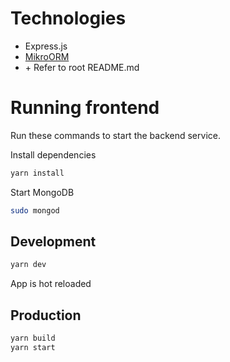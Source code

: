 # Technologies

- Express.js
- [MikroORM](https://mikro-orm.io/)
- \+ Refer to root README.md

# Running frontend

Run these commands to start the backend service.

Install dependencies

```bash
yarn install
```

Start MongoDB

```bash
sudo mongod
```

## Development

```bash
yarn dev
```

App is hot reloaded

## Production

```bash
yarn build
yarn start
```
